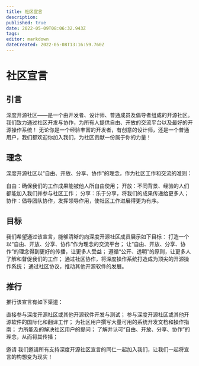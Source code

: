 ```yaml
---
title: 社区宣言
description: 
published: true
date: 2022-05-09T08:06:32.943Z
tags: 
editor: markdown
dateCreated: 2022-05-08T13:16:59.760Z
---
```


# 社区宣言
## 引言
深度开源社区——是一个由开发者、设计师、普通成员及倡导者组成的开源社区。我们致力通过社区开发与协作，为所有人提供自由、开放的交流平台以及最好的开源操作系统！ 无论你是一个经验丰富的开发者，有创意的设计师，还是一个普通用户，我们都欢迎你加入我们，为社区贡献一份属于你的力量！

## 理念
深度开源社区以“自由、开放、分享、协作”的理念，作为社区工作和交流的准则：

自由：确保我们的工作成果能被他人所自由使用；
开放：不同背景、经验的人们都能加入我们并参与社区工作；
分享：乐于分享，将我们的成果传递给更多人；
协作：倡导团队协作，发挥领导作用，使社区工作进展得更为有序。

## 目标
我们希望通过该宣言，能够清晰的向深度开源社区成员展示如下目标：
打造一个以“自由、开放、分享、协作”作为理念的交流平台；
让“自由、开放、分享、协作”的理念得到更好的传播，让更多人受益；
遵循“公开、透明”的原则，让更多人了解和督促我们的工作； 通过社区协作，将深度操作系统打造成为顶尖的开源操作系统；
通过社区协议，推动其他开源软件的发展。

## 推行
推行该宣言有如下渠道：

直接参与深度开源社区或其他开源软件开发与测试；
参与深度开源社区或其他开源软件的国际化和翻译工作；
为社区用户撰写大量可用的系统开发文档和操作指南；
力所能及的解决社区用户的提问；
了解并认可“自由、开放、分享、协作”的理念，从而将其传播；

邀请
我们邀请所有支持深度开源社区宣言的同仁一起加入我们，让我们一起将宣言的构想变为现实！